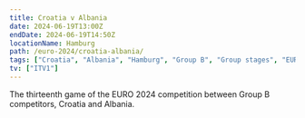 ```yaml
---
title: Croatia v Albania
date: 2024-06-19T13:00Z
endDate: 2024-06-19T14:50Z
locationName: Hamburg
path: /euro-2024/croatia-albania/
tags: ["Croatia", "Albania", "Hamburg", "Group B", "Group stages", "EURO 2024"]
tv: ["ITV1"]
---
```


The thirteenth game of the EURO 2024 competition between Group B competitors, Croatia and Albania.
